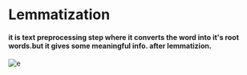 # Lemmatization
#### it is text preprocessing step where it converts the word into it's root words.but it gives some meaningful info. after lemmatizion.
![e](https://user-images.githubusercontent.com/29980448/97088249-37d60d80-164d-11eb-8b4b-8ae851c04315.jpg)
